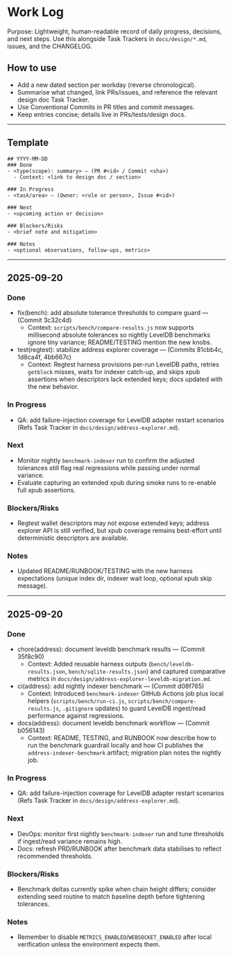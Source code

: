 # Work Log

Purpose: Lightweight, human-readable record of daily progress, decisions, and next steps. Use this alongside Task Trackers in `docs/design/*.md`, issues, and the CHANGELOG.

## How to use
- Add a new dated section per workday (reverse chronological).
- Summarise what changed, link PRs/issues, and reference the relevant design doc Task Tracker.
- Use Conventional Commits in PR titles and commit messages.
- Keep entries concise; details live in PRs/tests/design docs.

---

## Template
```
## YYYY-MM-DD
### Done
- <type(scope): summary> — (PR #<id> / Commit <sha>)
  - Context: <link to design doc / section>

### In Progress
- <task/area> — (Owner: <role or person>, Issue #<id>)

### Next
- <upcoming action or decision>

### Blockers/Risks
- <brief note and mitigation>

### Notes
- <optional observations, follow-ups, metrics>
```

---

## 2025-09-20
### Done
- fix(bench): add absolute tolerance thresholds to compare guard — (Commit 3c32c4d)
  - Context: `scripts/bench/compare-results.js` now supports millisecond absolute tolerances so nightly LevelDB benchmarks ignore tiny variance; README/TESTING mention the new knobs.
- test(regtest): stabilize address explorer coverage — (Commits 81cbb4c, 1d8ca4f, 4bb667c)
  - Context: Regtest harness provisions per-run LevelDB paths, retries `getblock` misses, waits for indexer catch-up, and skips xpub assertions when descriptors lack extended keys; docs updated with the new behavior.

### In Progress
- QA: add failure-injection coverage for LevelDB adapter restart scenarios (Refs Task Tracker in `docs/design/address-explorer.md`).

### Next
- Monitor nightly `benchmark-indexer` run to confirm the adjusted tolerances still flag real regressions while passing under normal variance.
- Evaluate capturing an extended xpub during smoke runs to re-enable full xpub assertions.

### Blockers/Risks
- Regtest wallet descriptors may not expose extended keys; address explorer API is still verified, but xpub coverage remains best-effort until deterministic descriptors are available.

### Notes
- Updated README/RUNBOOK/TESTING with the new harness expectations (unique index dir, indexer wait loop, optional xpub skip message).

---

## 2025-09-20
### Done
- chore(address): document leveldb benchmark results — (Commit 35f8c90)
  - Context: Added reusable harness outputs (`bench/leveldb-results.json`, `bench/sqlite-results.json`) and captured comparative metrics in `docs/design/address-explorer-leveldb-migration.md`.
- ci(address): add nightly indexer benchmark — (Commit d08f765)
  - Context: Introduced `benchmark-indexer` GitHub Actions job plus local helpers (`scripts/bench/run-ci.js`, `scripts/bench/compare-results.js`, `.gitignore` updates) to guard LevelDB ingest/read performance against regressions.
- docs(address): document leveldb benchmark workflow — (Commit b056143)
  - Context: README, TESTING, and RUNBOOK now describe how to run the benchmark guardrail locally and how CI publishes the `address-indexer-benchmark` artifact; migration plan notes the nightly job.

### In Progress
- QA: add failure-injection coverage for LevelDB adapter restart scenarios (Refs Task Tracker in `docs/design/address-explorer.md`).

### Next
- DevOps: monitor first nightly `benchmark-indexer` run and tune thresholds if ingest/read variance remains high.
- Docs: refresh PRD/RUNBOOK after benchmark data stabilises to reflect recommended thresholds.

### Blockers/Risks
- Benchmark deltas currently spike when chain height differs; consider extending seed routine to match baseline depth before tightening tolerances.

### Notes
- Remember to disable `METRICS_ENABLED`/`WEBSOCKET_ENABLED` after local verification unless the environment expects them.
